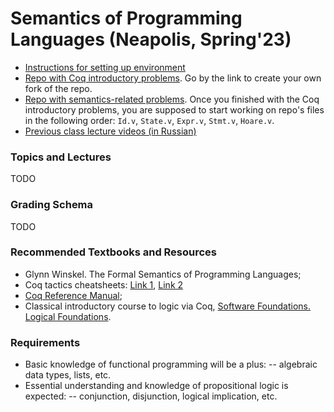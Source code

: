 # Semantics of Programming Languages (Neapolis, Spring'23)

- [Instructions for setting up environment](INSTALL)
- [Repo with Coq introductory problems](https://classroom.github.com/a/PDdEEN9_). Go by the link to create your own fork of the repo.
- [Repo with semantics-related problems](https://classroom.github.com/a/0MM1mmgs). Once you finished with the Coq introductory problems, you are supposed to start working on repo's files in the following order: ``Id.v``, ``State.v``, ``Expr.v``, ``Stmt.v``, ``Hoare.v``. 
- [Previous class lecture videos (in Russian)](https://www.youtube.com/watch?v=sEiTqZmqY08&list=PLlb7e2G7aSpTA0aT2M1CvIWof3Osslo7Z)

<!-- Задания для знакомых с Coq: -->
<!-- 1. Доказать существование отсортированной перестановки списка так, -->
<!-- чтобы при экстракции получался Mergesort. -->
<!-- 2. Доказать полноту исчисления резолюций. -->

<!-- Задания для знакомых с Coq и семантиками: -->
<!-- 1. Реализовать операционную модель x86+FPGA из статьи [Iorga-al:OOPSLA21](https://doi.org/10.1145/3485497). -->

### Topics and Lectures
TODO

### Grading Schema
TODO

### Recommended Textbooks and Resources
- Glynn Winskel. The Formal Semantics of Programming Languages;
- Coq tactics cheatsheets:
[Link 1](http://www.inf.ed.ac.uk/teaching/courses/tspl/cheatsheet.pdf),
[Link 2](https://www.cs.cornell.edu/courses/cs3110/2018sp/a5/coq-tactics-cheatsheet.html)
- [Coq Reference Manual](https://coq.inria.fr/distrib/current/refman/);
- Classical introductory course to logic via Coq, [Software Foundations. Logical Foundations](https://softwarefoundations.cis.upenn.edu/lf-current/index.html).

### Requirements
- Basic knowledge of functional programming will be a plus:
-- algebraic data types, lists, etc.
- Essential understanding and knowledge of propositional logic is expected:
-- conjunction, disjunction, logical implication, etc.
